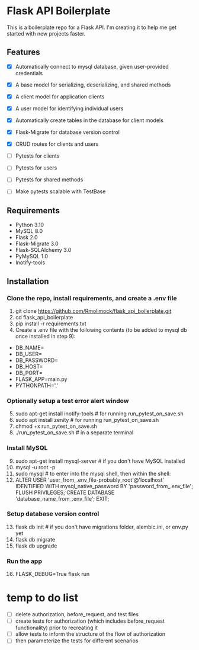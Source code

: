 # Flask API Boilerplate
This is a boilerplate repo for a Flask API. I'm creating it to help me get started with new projects faster.

## Features
- [X] Automatically connect to mysql database, given user-provided credentials
- [X] A base model for serializing, deserializing, and shared methods
- [X] A client model for application clients
- [X] A user model for identifying individual users
- [X] Automatically create tables in the database for client models
- [X] Flask-Migrate for database version control
- [X] CRUD routes for clients and users
- [ ] Pytests for clients
- [ ] Pytests for users
- [ ] Pytests for shared methods
- [ ] Make pytests scalable with TestBase


## Requirements
- Python 3.10
- MySQL 8.0
- Flask 2.0
- Flask-Migrate 3.0
- Flask-SQLAlchemy 3.0
- PyMySQL 1.0
- Inotify-tools

## Installation
### Clone the repo, install requirements, and create a .env file
1. git clone https://github.com/Rmolimock/flask_api_boilerplate.git
2. cd flask_api_boilerplate
3. pip install -r requirements.txt
4. Create a .env file with the following contents (to be added to mysql db once installed in step 9):
- DB_NAME=
- DB_USER=
- DB_PASSWORD=
- DB_HOST=
- DB_PORT=
- FLASK_APP=main.py
- PYTHONPATH='.'
### Optionally setup a test error alert window
5. sudo apt-get install inotify-tools # for running run_pytest_on_save.sh
6. sudo apt install zenity # for running run_pytest_on_save.sh
7. chmod +x run_pytest_on_save.sh
8. ./run_pytest_on_save.sh # in a separate terminal

### Install MySQL
9. sudo apt-get install mysql-server # if you don't have MySQL installed
10. mysql -u root -p 
11. sudo mysql # to enter into the mysql shell, then within the shell:
12. ALTER USER 'user_from_.env_file-probably_root'@'localhost' IDENTIFIED WITH mysql_native_password BY 'password_from_.env_file';
FLUSH PRIVILEGES;
CREATE DATABASE 'database_name_from_.env_file';
EXIT;
### Setup database version control
13. flask db init # if you don't have migrations folder, alembic.ini, or env.py yet
14. flask db migrate
15. flask db upgrade
### Run the app
16. FLASK_DEBUG=True flask run





# temp to do list
- [ ] delete authorization, before_request, and test files
- [ ] create tests for authorization (which includes before_request functionality) prior to recreating it
- [ ] allow tests to inform the structure of the flow of authorization
- [ ] then parameterize the tests for different scenarios